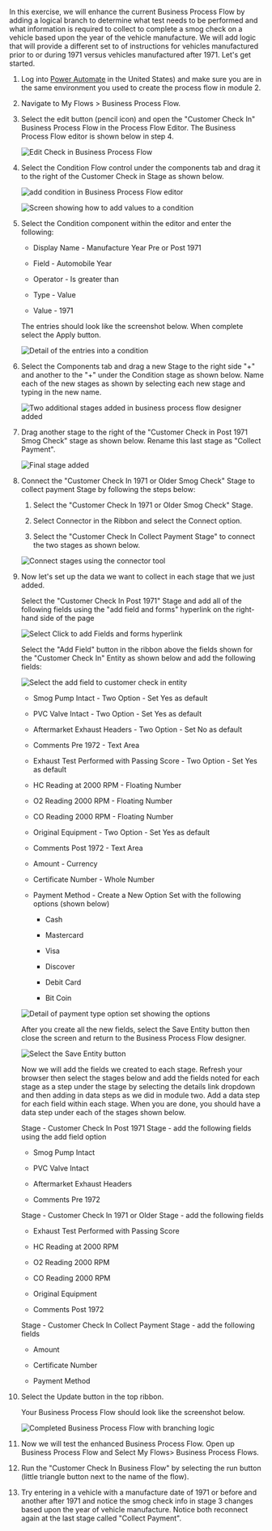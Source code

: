 In this exercise, we will enhance the current Business Process Flow by
adding a logical branch to determine what test needs to be performed and
what information is required to collect to complete a smog check on a
vehicle based upon the year of the vehicle manufacture. We will add
logic that will provide a different set to of instructions for vehicles
manufactured prior to or during 1971 versus vehicles manufactured after
1971. Let's get started.

1. Log into [Power Automate](https://us.flow.microsoft.com/?azure-portal=true) in the
United States) and make sure you are in the same environment you used to
create the process flow in module 2.

1. Navigate to My Flows > Business Process Flow.

1. Select the edit button (pencil icon) and open the "Customer Check
In" Business Process Flow in the Process Flow Editor. The Business
Process Flow editor is shown below in step 4.

	![Edit Check in Business Process Flow](../media/6-edit-customer-check-bpf.png)

1. Select the Condition Flow control under the components tab and drag
it to the right of the Customer Check in Stage as shown below.

	![add condition in Business Process Flow editor](../media/7-add-condition.png)

	![Screen showing how to add values to a condition](../media/8-adding-arguments-condition.png)

1. Select the Condition component within the editor and enter the
following:

	-   Display Name - Manufacture Year Pre or Post 1971
	
	-   Field - Automobile Year
	
	-   Operator - Is greater than
	
	-   Type - Value
	
	-   Value - 1971

	The entries should look like the screenshot below. When complete select
	the Apply button.
	
	![Detail of the entries into a condition](../media/9-detail-condition-entries.png)

1. Select the Components tab and drag a new Stage to the right side
"+" and another to the "+" under the Condition stage as shown below.
Name each of the new stages as shown by selecting each new stage and
typing in the new name.

	![Two additional stages added in business process flow designer added](../media/10-two-additional-stages-added.png)

1. Drag another stage to the right of the "Customer Check in Post 1971
Smog Check" stage as shown below. Rename this last stage as "Collect
Payment".

	![Final stage added](../media/11-add-final-stage.png)

1. Connect the "Customer Check In 1971 or Older Smog Check" Stage to
collect payment Stage by following the steps below:

	1. Select the "Customer Check In 1971 or Older Smog Check" Stage.
	
	1. Select Connector in the Ribbon and select the Connect option.
	
	1. Select the "Customer Check In Collect Payment Stage" to connect the two stages as shown below.

	![Connect stages using the connector tool](../media/12-connect-stages.png)

1. Now let's set up the data we want to collect in each stage that we
just added.

	Select the "Customer Check In Post 1971" Stage and add all of the
	following fields using the "add field and forms" hyperlink on the
	right-hand side of the page
	
	![Select Click to add Fields and forms hyperlink](../media/13-add-fields-forms-hyperlink.png)
	
	Select the "Add Field" button in the ribbon above the fields shown for
	the "Customer Check In" Entity as shown below and add the following
	fields:
	
	![Select the add field to customer check in entity](../media/14-add-field-customer-check-entity.png)
	
	- Smog Pump Intact - Two Option - Set Yes as default
		
	- PVC Valve Intact - Two Option - Set Yes as default
		
	- Aftermarket Exhaust Headers - Two Option - Set No as default
		
	- Comments Pre 1972 - Text Area
		
	- Exhaust Test Performed with Passing Score - Two Option - Set Yes as	default
		
	- HC Reading at 2000 RPM - Floating Number
		
	- O2 Reading 2000 RPM - Floating Number
		
	- CO Reading 2000 RPM - Floating Number
		
	- Original Equipment - Two Option - Set Yes as default
		
	- Comments Post 1972 - Text Area
		
	- Amount - Currency
		
	- Certificate Number - Whole Number
		
	- Payment Method - Create a New Option Set with the following options	(shown below)
	
		- Cash
			
		- Mastercard
			
		- Visa
			
		- Discover
			
		- Debit Card
			
		- Bit Coin
	
	![Detail of payment type option set showing the options](../media/15-payment-type-option-set.png)
	
	After you create all the new fields, select the Save Entity button then
	close the screen and return to the Business Process Flow designer.
	
	![Select the Save Entity button](../media/16-save-entity.png)
	
	Now we will add the fields we created to each stage. Refresh your
	browser then select the stages below and add the fields noted for each
	stage as a step under the stage by selecting the details link dropdown
	and then adding in data steps as we did in module two. Add a data step
	for each field within each stage. When you are done, you should have a
	data step under each of the stages shown below.

	Stage - Customer Check In Post 1971 Stage - add the following fields using the add field option	

	- Smog Pump Intact
			
	- PVC Valve Intact
			
	- Aftermarket Exhaust Headers
			
	- Comments Pre 1972

	Stage - Customer Check In 1971 or Older Stage - add the following fields

	- Exhaust Test Performed with Passing Score

	- HC Reading at 2000 RPM

	- O2 Reading 2000 RPM

	- CO Reading 2000 RPM

	- Original Equipment

	- Comments Post 1972

	Stage - Customer Check In Collect Payment Stage - add the following fields

	- Amount

	- Certificate Number

	- Payment Method

1. Select the Update button in the top ribbon.

	Your Business Process Flow should look like the screenshot below.
	
	![Completed Business Process Flow with branching logic](../media/17-completed-business-process-flow-branching-logic.png)

1. Now we will test the enhanced Business Process Flow. Open up
Business Process Flow and Select My Flows> Business Process Flows.

1. Run the "Customer Check In Business Flow" by selecting the run
button (little triangle button next to the name of the flow).

1. Try entering in a vehicle with a manufacture date of 1971 or
before and another after 1971 and notice the smog check info in stage 3
changes based upon the year of vehicle manufacture. Notice both
reconnect again at the last stage called "Collect Payment".
